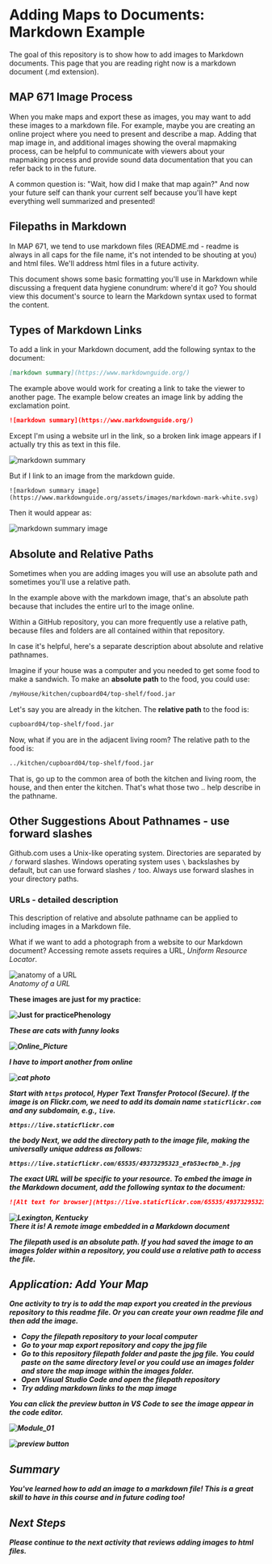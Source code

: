 # Adding Maps to Documents: Markdown Example


The goal of this repository is to show how to add images to Markdown documents. This page that you are reading right now is a markdown document (.md extension).

## MAP 671 Image Process

When you make maps and export these as images, you may want to add these images to a markdown file. For example, maybe you are creating an online project where you need to present and describe a map. Adding that map image in, and additional images showing the overal mapmaking process, can be helpful to communicate with viewers about your mapmaking process and provide sound data documentation that you can refer back to in the future. 

A common question is: "Wait, how did I make that map again?" And now your future self can thank your current self because you'll have kept everything well summarized and presented!

## Filepaths in Markdown

In MAP 671, we tend to use markdown files (README.md - readme is always in all caps for the file name, it's not intended to be shouting at you) and html files. We'll address html files in a future activity.

This document shows some basic formatting you'll use in Markdown while discussing a frequent data hygiene conundrum: where'd it go? You should view this document's source to learn the Markdown syntax used to format the content.

## Types of Markdown Links

To add a link in your Markdown document, add the following syntax to the document:

```markdown
[markdown summary](https://www.markdownguide.org/)
```

The example above would work for creating a link to take the viewer to another page. The example below creates an image link by adding the exclamation point.

```markdown
![markdown summary](https://www.markdownguide.org/)
```

Except I'm using a website url in the link, so a broken link image appears if I actually try this as text in this file.

![markdown summary](https://www.markdownguide.org/)

But if I link to an image from the markdown guide.

```![markdown summary image](https://www.markdownguide.org/assets/images/markdown-mark-white.svg)```

Then it would appear as:

![markdown summary image](https://www.markdownguide.org/assets/images/markdown-mark-white.svg)


## Absolute and Relative Paths

Sometimes when you are adding images you will use an absolute path and sometimes you'll use a relative path.

In the example above with the markdown image, that's an absolute path because that includes the entire url to the image online.

Within a GitHub repository, you can more frequently use a relative path, because files and folders are all contained within that repository.

In case it's helpful, here's a separate description about absolute and relative pathnames.

Imagine if your house was a computer and you needed to get some food to make a sandwich. To make an **absolute path** to the food, you could use:

```txt
/myHouse/kitchen/cupboard04/top-shelf/food.jar
```

Let's say you are already in the kitchen. The **relative path** to the food is: 

```txt
cupboard04/top-shelf/food.jar
```

Now, what if you are in the adjacent living room? The relative path to the food is: 

```txt
../kitchen/cupboard04/top-shelf/food.jar
```
That is, go up to the common area of both the kitchen and living room, the house, and then enter the kitchen. That's what those two .. help describe in the pathname.

## Other Suggestions About Pathnames -  use forward slashes

Github.com uses a Unix-like operating system. Directories are separated by `/` forward slashes. Windows operating system uses `\` backslashes by default, but can use forward slashes `/` too. Always use forward slashes in your directory paths.

### URLs - detailed description

This description of relative and absolute pathname can be applied to including images in a Markdown file. 

What if we want to add a photograph from a website to our Markdown document? Accessing remote assets requires a URL, *Uniform Resource Locator*. 

![anatomy of a URL](graphics/url.png)    
*Anatomy of a URL*


<b>These images are just for my practice:

![Just for practicePhenology](graphics/pic2.jpg)

<i>These are cats with funny looks

![Online_Picture](https://encrypted-tbn0.gstatic.com/images?q=tbn:ANd9GcRTSLdfwCBPLnRXRg2Ihw0QollE3JeusOVYYw&usqp=CAU.jp)

I have to import another from online<b>

![cat photo](graphics/cat.jpg)

Start with `https` protocol, *Hyper Text Transfer Protocol (Secure)*. If the image is on Flickr.com, we need to add its domain name `staticflickr.com` and any subdomain, e.g., `live`.

```
https://live.staticflickr.com
```

<b> the body <b>
Next, we add the directory path to the image file, making the universally unique address as follows:

```
https://live.staticflickr.com/65535/49373295323_efb53ecfbb_h.jpg
```

The exact URL will be specific to your resource. To embed the image in the Markdown document, add the following syntax to the document:

```markdown
![Alt text for browser](https://live.staticflickr.com/65535/49373295323_efb53ecfbb_h.jpg)
```

![Lexington, Kentucky](https://live.staticflickr.com/65535/49373295323_efb53ecfbb_h.jpg)    
*There it is! A remote image embedded in a Markdown document*

The filepath used is an absolute path. If you had saved the image to an images folder within a repository, you could use a relative path to access the file.

## Application: Add Your Map

One activity to try is to add the map export you created in the previous repository to this readme file. Or you can create your own readme file and then add the image.

* Copy the filepath repository to your local computer
* Go to your map export repository and copy the jpg file
* Go to this repository filepath folder and paste the jpg file. You could paste on the same directory level or you could use an images folder and store the map image within the images folder.
* Open Visual Studio Code and open the filepath repository
* Try adding markdown links to the map image 

You can click the preview button in VS Code to see the image appear in the code editor.

![Module_01](graphics/Module-01.jpeg)

![preview button](graphics/previewbutton.png)

## Summary 

You've learned how to add an image to a markdown file! This is a great skill to have in this course and in future coding too!

## Next Steps

Please continue to the next activity that reviews adding images to html files.
